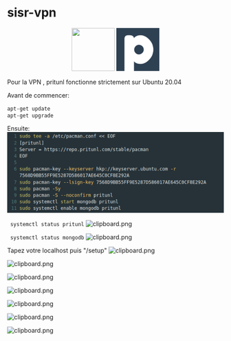 # sisr-vpn


<div align=center>
    <img width="100" height="100" src="https://cdn.jsdelivr.net/gh/devicons/devicon/icons/ubuntu/ubuntu-plain-wordmark.svg" />
    <img width="100" height="100" src="https://github.com/Pyncro/sisr-vpn/blob/main/ozij/pritunl.png" />

</div>


Pour la VPN , pritunl fonctionne strictement sur Ubuntu 20.04

Avant de commencer:

```
apt-get update
apt-get upgrade
```

Ensuite:
![images](https://github.com/Pyncro/sisr-vpn/blob/main/ozij/aptinstall.png)

``` systemctl status pritunl```
![clipboard.png](inkdrop://file:Kcb0hbUmF)

``` systemctl status mongodb```
![clipboard.png](inkdrop://file:DFZyF1kB7)

Tapez votre localhost puis "/setup"
![clipboard.png](inkdrop://file:uECkI5nGW)

![clipboard.png](inkdrop://file:SJ8jxekX4)

![clipboard.png](inkdrop://file:6GjpLyHhe)

![clipboard.png](inkdrop://file:ZijI7cA7j)

![clipboard.png](inkdrop://file:7pA8nopnf)

![clipboard.png](inkdrop://file:xwFb5Xm1s)

![clipboard.png](inkdrop://file:jv9nhZAZY)

